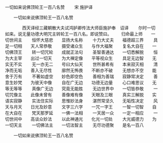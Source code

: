   一切如来说佛顶轮王一百八名赞
　　宋 施护译




　　一切如来说佛顶轮王一百八名赞

　　　　西天译经三藏朝散大夫试鸿胪卿传法大师臣施护奉　诏译
　　尔时一切如来。说无量功德大明咒主转轮王一百八名。即说赞曰。
　　归命最上师　　一切世间主
　　恒怀大慈悲　　显扬大名称
　　十力大丈夫　　福德超三界
　　具足一切相　　天人常恭敬
　　摄受诸众生　　与作大福聚
　　复名大自在　　一切佛顶王
　　转一切咒轮　　成就正法句
　　圣智善通达　　一切悉解脱
　　恒为大主宰　　出过一切天
　　为大禅定像　　平等视众生
　　具足无边智　　无实无不实
　　无一亦无二　　号曰大仙天
　　世所甚希有　　本来寂灭相
　　清净而无垢　　善入无尽性
　　廓然无怖畏　　不断亦不破
　　无想亦不空　　能舍于万有
　　不著如虚空　　妙色即空色
　　善相为善瑞　　寂静常决定
　　善意生妙梵　　为彼天中像
　　自在广无边　　功德无边量
　　心口难思议　　无等无等等
　　真像广无边　　究竟无能胜
　　无边世界中　　一切皆恭敬
　　一切咒像主　　此像未曾有
　　善像难有像　　天眼及三眼
　　真实三解脱　　实语实寂静
　　实法住实际　　思惟妙法身
　　湛然常坚久　　无垢性决定
　　风天与月天　　日光及妙意
　　文字三六字　　一咒一字王
　　一智一切智　　自在大自在
　　梵天那罗延　　一佛一法相
　　一天居一众　　一定一相应
　　一切世间中　　高谈众妙法
　　以此神通光　　化光一切处
　　大光威德力　　为一切天主
　　一切佛法主　　一切法智主
　　无尽功德聚　　是名一百八


　　一切如来说佛顶轮王一百八名赞


